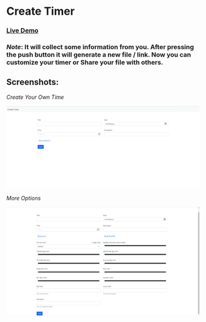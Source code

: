 # Create Timer

### <a href="https://avinashboy.github.io/create-timer/">Live Demo</a>

### _Note_: It will collect some information from you. After pressing the push button it will generate a new **file / link**. Now you can customize your timer or Share your file with others.

## Screenshots:

_Create Your Own Time_

![view page](./Screenshot/info.png)

_More Options_

![view page](./Screenshot/options.png)
